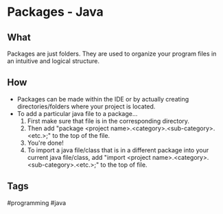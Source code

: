 # Packages - Java 
## What
Packages are just folders. They are used to organize your program files in an intuitive and logical structure.  

## How
* Packages can be made within the IDE or by actually creating directories/folders where your project is located. 
* To add a particular java file to a package...
	1. First make sure that file is in the corresponding directory.  
	2. Then add "package \<project name\>.\<category\>.\<sub-category\>.\<etc.\>;" to the top of the file.
	3. You're done!
	4. To import a java file/class that is in a different package into your current java file/class, add "import \<project name\>.\<category\>.\<sub-category\>.\<etc.\>;" to the top of file.

## Tags
#programming #java
